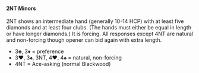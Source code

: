 #### 2NT Minors
2NT shows an intermediate hand (generally 10-14 HCP)
with at least five diamonds and at least four clubs. 
(The hands must either be equal in length or have longer diamonds.) It is forcing.
All responses except 4NT are natural and non-forcing though opener can bid again with extra length.
   * 3♣, 3♦ = preference
   * 3♥, 3♠, 3NT, 4♥, 4♠ = natural, non-forcing
   * 4NT = Ace-asking (normal Blackwood)

